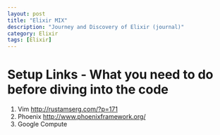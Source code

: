 ```yaml
---
layout: post
title: "Elixir MIX"
description: "Journey and Discovery of Elixir (journal)"
category: Elixir 
tags: [Elixir]
---
```


# Setup Links - What you need to do before diving into the code
1. Vim http://rustamserg.com/?p=171
2. Phoenix http://www.phoenixframework.org/
3. Google Compute 


